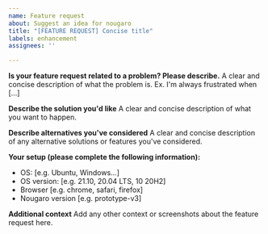 ```yaml
---
name: Feature request
about: Suggest an idea for nougaro
title: "[FEATURE REQUEST] Concise title"
labels: enhancement
assignees: ''

---
```


**Is your feature request related to a problem? Please describe.**
A clear and concise description of what the problem is. Ex. I'm always frustrated when [...]

**Describe the solution you'd like**
A clear and concise description of what you want to happen.

**Describe alternatives you've considered**
A clear and concise description of any alternative solutions or features you've considered.

**Your setup (please complete the following information):**
 - OS: [e.g. Ubuntu, Windows...]
 - OS version: [e.g. 21.10, 20.04 LTS, 10 20H2]
 - Browser [e.g. chrome, safari, firefox]
 - Nougaro version [e.g. prototype-v3]

**Additional context**
Add any other context or screenshots about the feature request here.
